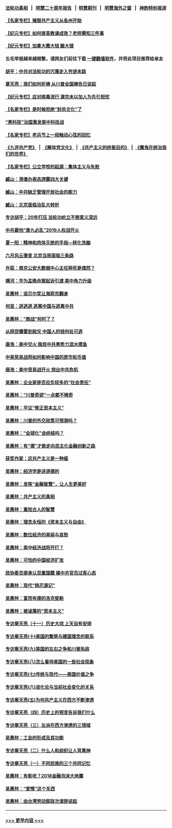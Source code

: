 #### [法轮功真相](https://github.com/gfw-breaker/truth/blob/master/README.md?t=0) &nbsp;&nbsp;|&nbsp;&nbsp; [明慧二十周年报告](https://github.com/gfw-breaker/mh-reports/blob/master/README.md?t=0) &nbsp;&nbsp;|&nbsp;&nbsp;[明慧期刊](https://github.com/gfw-breaker/mh-qikan) &nbsp;&nbsp;|&nbsp;&nbsp; [明慧海外之窗](https://github.com/gfw-breaker/mh-news/blob/master/README.md?t=0) &nbsp;&nbsp;|&nbsp;&nbsp; [神韵特别报道](https://github.com/gfw-breaker/mh-news/blob/master/shenyun.md?t=0)
#### [【名家专栏】摧毁共产主义从各州开始](../pages/nsc423/n13076376.md?t=07151401) 
#### [【纪元专栏】如何提高教课成效？老师需知三件事](../pages/nsc423/n12417848.md?t=07151401) 
#### [【纪元专栏】加拿大撒大钱 酿大错](../pages/nsc423/n12406564.md?t=07151401) 
#### 五毛举报越来越频繁，请网友们前往下载 [一键翻墙软件](https://github.com/gfw-breaker/ssr-accounts)，并将此项目推荐给亲友
#### [胡平：中共对法轮功的污蔑走入穷途末路](../pages/nsc423/n12266737.md?t=07151401) 
#### [章天亮：我们如何祈祷 从川普全国祷告日说起](../pages/nsc423/n11944627.md?t=07151401) 
#### [【纪元专栏】应对病毒流行 渥京未以加人为先引担忧](../pages/nsc423/n11875714.md?t=07151401) 
#### [【名家专栏】是时候拒绝“封杀文化”了](../pages/nsc423/n11814093.md?t=07151401) 
#### [“黑科技”治国激发美中科技战](../pages/nsc423/n11638056.md?t=07151401) 
#### [【名家专栏】老兵节上一段触动心弦的回忆](../pages/nsc423/n11646016.md?t=07151401) 
#### [《九评共产党》](https://github.com/begood0513/9ping.md/blob/master/README.md) &nbsp;|&nbsp; [《解体党文化》](../../../../jtdwh.md/blob/master/README.md)  &nbsp;|&nbsp; [《共产主义的终极目的》](../../../../gczydzjmd.md/blob/master/README.md) &nbsp;|&nbsp; [《魔鬼在统治我们的世界》](../../../../mgztzwmdsj.md/blob/master/README.md) 
#### [【名家专栏】公立学校的起源：集体主义与失败](../pages/nsc423/n11601833.md?t=07151401) 
#### [臧山：港澳办表态透露四大关键](../pages/nsc423/n11421628.md?t=07151401) 
#### [臧山：中共缺乏管理开放社会的能力](../pages/nsc423/n11407457.md?t=07151401) 
#### [臧山：北京面临治乱大转折](../pages/nsc423/n11406895.md?t=07151401) 
#### [专访胡平：20年打压 法轮功屹立不倒意义深远](../pages/nsc423/n11398800.md?t=07151401) 
#### [中共最怕“逢九必乱”2019人权战开火](../pages/nsc423/n11385248.md?t=07151401) 
#### [夏一阳：精神和肉体灭绝的手段—转化洗脑](../pages/nsc423/n11368250.md?t=07151401) 
#### [六月风云激变 北京当局面临三条路](../pages/nsc423/n11313668.md?t=07151401) 
#### [许茹：南京公安大数据中心主任猝死是偶然？](../pages/nsc423/n11064744.md?t=07151401) 
#### [横河：华为孟晚舟案起诉引渡 美中角力升级](../pages/nsc423/n11027230.md?t=07151401) 
#### [吴惠林：诺贝尔奖让海耶克翻身](../pages/nsc423/n10890049.md?t=07151401) 
#### [何坚：逃逃逃 逃离中国与逃离中共](../pages/nsc423/n10592891.md?t=07151401) 
#### [吴惠林：“商战”何时了？](../pages/nsc423/n10573558.md?t=07151401) 
#### [从网贷爆雷到股灾 中国人的钱何处可逃](../pages/nsc423/n10572800.md?t=07151401) 
#### [唐浩：美中交火 隐现中共黑势力混水摸鱼](../pages/nsc423/n10544040.md?t=07151401) 
#### [中美贸易战将如何影响中国的房市和币值](../pages/nsc423/n10543697.md?t=07151401) 
#### [唐浩：美中贸易战开火 烧出中共危机](../pages/nsc423/n10540126.md?t=07151401) 
#### [吴惠林：企业家是否应负较多的“社会责任”](../pages/nsc423/n10535022.md?t=07151401) 
#### [吴惠林：“川普奇迹”一点都不稀奇](../pages/nsc423/n10512808.md?t=07151401) 
#### [吴惠林：平议“修正资本主义”](../pages/nsc423/n10495724.md?t=07151401) 
#### [吴惠林：川普的外交政策可预测吗？](../pages/nsc423/n10462387.md?t=07151401) 
#### [吴惠林：“全球化”会终结吗？](../pages/nsc423/n10452838.md?t=07151401) 
#### [吴惠林：有“德”才能走向民主化金融创新之路](../pages/nsc423/n10432292.md?t=07151401) 
#### [获奖作家：这共产主义是一种癌](../pages/nsc423/n10431541.md?t=07151401) 
#### [吴惠林：经济学是讲道德的](../pages/nsc423/n10398014.md?t=07151401) 
#### [吴惠林：发挥“金融智慧”，让人生更美好](../pages/nsc423/n10375019.md?t=07151401) 
#### [吴惠林：共产主义的真相](../pages/nsc423/n10351394.md?t=07151401) 
#### [吴惠林：重拾古人的智慧](../pages/nsc423/n10337691.md?t=07151401) 
#### [吴惠林：理念永恒的《资本主义与自由》](../pages/nsc423/n10316274.md?t=07151401) 
#### [吴惠林：数位经济的美丽与哀愁](../pages/nsc423/n10292946.md?t=07151401) 
#### [吴惠林：美中经济战将开打？](../pages/nsc423/n10258825.md?t=07151401) 
#### [吴惠林：可怕的中国经济扩张](../pages/nsc423/n10219147.md?t=07151401) 
#### [政协委员提承认双重国籍 揭中共官员过客心态](../pages/nsc423/n10208809.md?t=07151401) 
#### [吴惠林：现代“桃花源记”](../pages/nsc423/n10185234.md?t=07151401) 
#### [吴惠林：富而有德的洛克斐勒](../pages/nsc423/n10142264.md?t=07151401) 
#### [吴惠林：被诬蔑的“资本主义”](../pages/nsc423/n10124816.md?t=07151401) 
#### [专访章天亮（十一）历史大戏 上天自有安排](../pages/nsc423/n10094905.md?t=07151401) 
#### [专访章天亮(十)美国的繁荣与建国理念的联系](../pages/nsc423/n10094899.md?t=07151401) 
#### [专访章天亮(九)美国的左右之争和川普执政](../pages/nsc423/n10094889.md?t=07151401) 
#### [专访章天亮(八)怎么看待美国的一些社会现象](../pages/nsc423/n10094857.md?t=07151401) 
#### [专访章天亮(七)传统与现代——美国价值之争](../pages/nsc423/n10093140.md?t=07151401) 
#### [专访章天亮(六)进化论与当前社会变化的关系](../pages/nsc423/n10092036.md?t=07151401) 
#### [专访章天亮(五)为何共产主义在西方不断渗透](../pages/nsc423/n10083620.md?t=07151401) 
#### [专访章天亮（四）历史上的预言告诉我们什么](../pages/nsc423/n10083606.md?t=07151401) 
#### [专访章天亮（三）左派在西方渗透的三领域](../pages/nsc423/n10081115.md?t=07151401) 
#### [吴惠林：工会的形成及其功能](../pages/nsc423/n10080633.md?t=07151401) 
#### [专访章天亮（二）什么人和组织让人背离神](../pages/nsc423/n10076637.md?t=07151401) 
#### [专访章天亮（一）不同民族的三个共同记忆](../pages/nsc423/n10074188.md?t=07151401) 
#### [吴惠林：有影呒？2018金融泡沫大地震](../pages/nsc423/n10040534.md?t=07151401) 
#### [吴惠林：“爱情”这个东西](../pages/nsc423/n10019423.md?t=07151401) 
#### [吴惠林：由台湾劳动部政次请辞说起](../pages/nsc423/n9979679.md?t=07151401) 

----
#### [ >>> 更早内容 <<< ](../indexes/nsc423-earlier.md)
